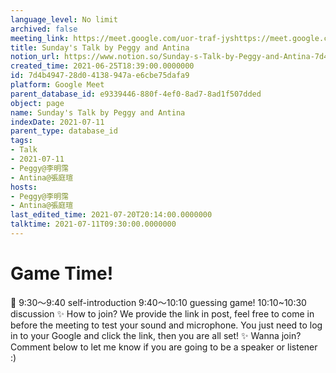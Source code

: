 ```yaml
---
language_level: No limit
archived: false
meeting_link: https://meet.google.com/uor-traf-jyshttps://meet.google.com/uor-traf-jys
title: Sunday's Talk by Peggy and Antina
notion_url: https://www.notion.so/Sunday-s-Talk-by-Peggy-and-Antina-7d4b494728d04138947ae6cbe75dafa9
created_time: 2021-06-25T18:39:00.0000000
id: 7d4b4947-28d0-4138-947a-e6cbe75dafa9
platform: Google Meet
parent_database_id: e9339446-880f-4ef0-8ad7-8ad1f507dded
object: page
name: Sunday's Talk by Peggy and Antina
indexDate: 2021-07-11
parent_type: database_id
tags:
- Talk
- 2021-07-11
- Peggy@李明霈
- Antina@張庭瑄
hosts:
- Peggy@李明霈
- Antina@張庭瑄
last_edited_time: 2021-07-20T20:14:00.0000000
talktime: 2021-07-11T09:30:00.0000000
---
```



# Game Time!
📅
9:30～9:40 self-introduction
9:40～10:10 guessing game!
10:10~10:30 discussion
✨
How to join?
We provide the link in post, feel free to come in before the meeting to test your sound and microphone. You just need to log in to your Google and click the link, then you are all set!
✨
Wanna join?
Comment below to let me know if you are going to be a speaker or listener :)


